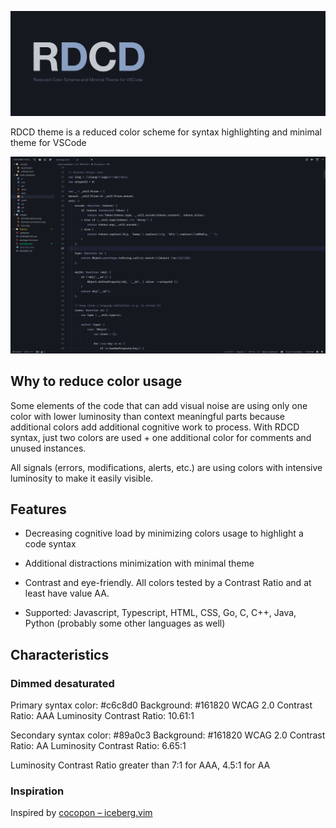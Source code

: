![RDCD](images/banner.png)

RDCD theme is a reduced color scheme for syntax highlighting and minimal theme for VSCode

![rdcd-screenshot](images/preview.png)

## Why to reduce color usage

Some elements of the code that can add visual noise are using only one color with lower luminosity than context meaningful parts because additional colors add additional cognitive work to process. With RDCD syntax, just two colors are used + one additional color for comments and unused instances.

All signals (errors, modifications, alerts, etc.) are using colors with intensive luminosity to make it easily visible.

## Features

* Decreasing cognitive load by minimizing colors usage to highlight a code syntax

* Additional distractions minimization with minimal theme

* Contrast and eye-friendly. All colors tested by a Contrast Ratio and at least have value AA.

* Supported: Javascript, Typescript, HTML, CSS, Go, C, C++, Java, Python (probably some other languages as well)

## Characteristics

### Dimmed desaturated

Primary syntax color: #c6c8d0
Background: #161820
WCAG 2.0 Contrast Ratio: AAA
Luminosity Contrast Ratio: 10.61:1

Secondary syntax color: #89a0c3
Background: #161820
WCAG 2.0 Contrast Ratio: AA
Luminosity Contrast Ratio: 6.65:1

Luminosity Contrast Ratio greater than 7:1 for AAA, 4.5:1 for AA

### Inspiration

Inspired by [cocopon – iceberg.vim](https://github.com/cocopon/iceberg.vim)
